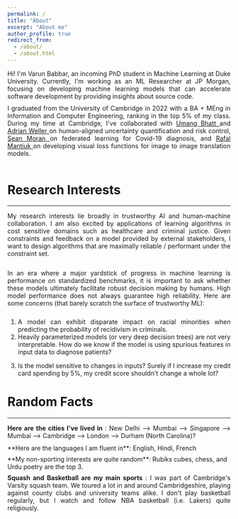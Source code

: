 ```yaml
---
permalink: /
title: "About"
excerpt: "About me"
author_profile: true
redirect_from: 
  - /about/
  - /about.html
---
```

<div style="text-align: justify">
Hi! I'm Varun Babbar, an incoming PhD student in Machine Learning at Duke University. Currently, I'm working as an ML Researcher at JP Morgan, focusing on developing machine learning models that can accelerate software development by providing insights about source code.
<!-- 
Here, I've deployed a weakly supervised learning model for providing code insights to developers and worked on a research project involving parameter-pruning of deep learning models. -->
<!-- Here, I also founded an interpretable ML reading group that focuses on knowledge sharing through talks and paper discussions.  -->

</div>
<div style="line-height:75%;">
    <br>
</div>
<div style="text-align: justify"> 
I graduated from the University of Cambridge in 2022 with a BA + MEng in Information and Computer Engineering, ranking in the top 5% of my class. During my time at Cambridge, I've collaborated with <a href='https://umangsbhatt.github.io/'> Umang Bhatt </a> and <a href='https://mlg.eng.cam.ac.uk/adrian/'> Adrian Weller </a> on human-aligned uncertainty quantification and risk control, <a href='https://sjmoran.github.io/'> Sean Moran </a> on federated learning for Covid-19 diagnosis, and <a href='https://www.cl.cam.ac.uk/~rkm38/'> Rafal Mantiuk </a> on developing visual loss functions for image to image translation models. 
<br>
<br>
</div>

Research Interests
======
------
<div style="text-align: justify"> 

My research interests lie broadly in trustworthy AI and human-machine collaboration. I am also excited by applications of learning algorithms in cost sensitive domains such as healthcare and criminal justice. Given constraints and feedback on a model provided by external stakeholders, I want to design algorithms that are maximally reliable / performant under the constraint set.
</div>
<div style="line-height:90%;">
    <br>
</div>
<div style="text-align: justify"> 
In an era where a major yardstick of progress in machine learning is performance on standardized benchmarks, it is important to ask whether these models ultimately facilitate robust decision making by humans. High model performance does not always guarantee high reliability. Here are some concerns (that barely scratch the surface of trustworthy ML):
</div> 
<div style="line-height:80%;">
    <br>
</div>

1. <div style="text-align: justify"> A model can exhibit disparate impact on racial minorities when predicting the probability of recidivism in criminals. </div>
2. <div style="text-align: justify"> Heavily parameterized models (or very deep decision trees) are not very interpretable. How do we know if the model is using spurious features in input data to diagnose patients? </div>
<!-- To this end, a lot of [research]() is being done on developing explanation methods for vision and language applications that are fair, robust, and have high fidelity.  -->
3. <div style="text-align: justify"> Is the model sensitive to changes in inputs? Surely if I increase my credit card spending by 5%, my credit score shouldn't change a whole lot? </div>

Random Facts
======
------
<div style="text-align: justify"> <b> Here are the cities I've lived in </b>: New Delhi --> Mumbai --> Singapore --> Mumbai --> Cambridge --> London --> Durham (North Carolina)? </div>
<div style="line-height:75%;">
    <br>
</div>
**Here are the languages I am fluent in**: English, Hindi, French
<div style="line-height:60%;">
    <br>
</div>
**My non-sporting interests are quite random**: Rubiks cubes, chess, and Urdu poetry are the top 3.
<div style="line-height:60%;">
    <br>
</div>
<div style="text-align: justify"> <b> Squash and Basketball are my main sports </b>: I was part of Cambridge's Varsity squash team. We toured a lot in and around Cambridgeshire, playing against county clubs and university teams alike. I don't play basketball regularly, but I watch and follow NBA basketball (i.e. Lakers) quite religiously. </div>


<!-- Create content & metadata
------
For site content, there is one markdown file for each type of content, which are stored in directories like _publications, _talks, _posts, _teaching, or _pages. For example, each talk is a markdown file in the [_talks directory](https://github.com/academicpages/academicpages.github.io/tree/master/_talks). At the top of each markdown file is structured data in YAML about the talk, which the theme will parse to do lots of cool stuff. The same structured data about a talk is used to generate the list of talks on the [Talks page](https://academicpages.github.io/talks), each [individual page](https://academicpages.github.io/talks/2012-03-01-talk-1) for specific talks, the talks section for the [CV page](https://academicpages.github.io/cv), and the [map of places you've given a talk](https://academicpages.github.io/talkmap.html) (if you run this [python file](https://github.com/academicpages/academicpages.github.io/blob/master/talkmap.py) or [Jupyter notebook](https://github.com/academicpages/academicpages.github.io/blob/master/talkmap.ipynb), which creates the HTML for the map based on the contents of the _talks directory).

<!-- **Markdown generator**

I have also created [a set of Jupyter notebooks](https://github.com/academicpages/academicpages.github.io/tree/master/markdown_generator
) that converts a CSV containing structured data about talks or presentations into individual markdown files that will be properly formatted for the academicpages template. The sample CSVs in that directory are the ones I used to create my own personal website at stuartgeiger.com. My usual workflow is that I keep a spreadsheet of my publications and talks, then run the code in these notebooks to generate the markdown files, then commit and push them to the GitHub repository.

How to edit your site's GitHub repository
------
Many people use a git client to create files on their local computer and then push them to GitHub's servers. If you are not familiar with git, you can directly edit these configuration and markdown files directly in the github.com interface. Navigate to a file (like [this one](https://github.com/academicpages/academicpages.github.io/blob/master/_talks/2012-03-01-talk-1.md) and click the pencil icon in the top right of the content preview (to the right of the "Raw | Blame | History" buttons). You can delete a file by clicking the trashcan icon to the right of the pencil icon. You can also create new files or upload files by navigating to a directory and clicking the "Create new file" or "Upload files" buttons. 

Example: editing a markdown file for a talk
![Editing a markdown file for a talk](/images/editing-talk.png)

For more info
------
More info about configuring academicpages can be found in [the guide](https://academicpages.github.io/markdown/). The [guides for the Minimal Mistakes theme](https://mmistakes.github.io/minimal-mistakes/docs/configuration/) (which this theme was forked from) might also be helpful. -->
